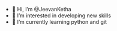 - 👋 Hi, I’m @JeevanKetha
- 👀 I’m interested in developing new skills
- 🌱 I’m currently learning python and git
  

<!---
JeevanKetha/JeevanKetha is a ✨ special ✨ repository because its `README.md` (this file) appears on your GitHub profile.
You can click the Preview link to take a look at your changes.
--->

